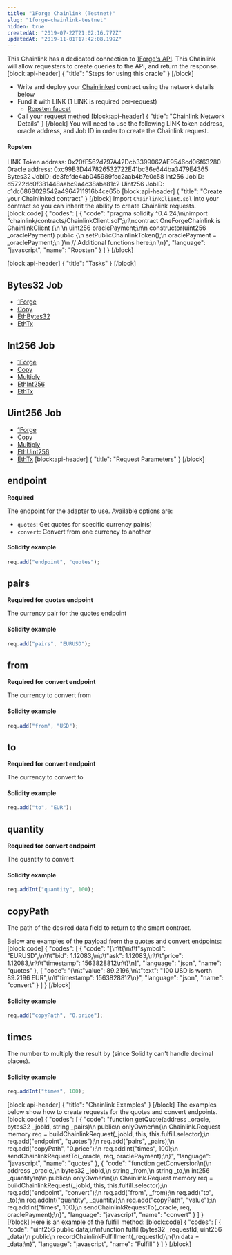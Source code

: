 ```yaml
---
title: "1Forge Chainlink (Testnet)"
slug: "1forge-chainlink-testnet"
hidden: true
createdAt: "2019-07-22T21:02:16.772Z"
updatedAt: "2019-11-01T17:42:08.199Z"
---
```

This Chainlink has a dedicated connection to <a href="https://1forge.com/forex-data-api/api-documentation">1Forge's API</a>. This Chainlink will allow requesters to create queries to the API, and return the response.
[block:api-header]
{
  "title": "Steps for using this oracle"
}
[/block]
- Write and deploy your [Chainlinked](doc:create-a-chainlinked-project)  contract using the network details below
- Fund it with LINK (1 LINK is required per-request)
  - <a href="https://ropsten.chain.link/" target="_blank">Ropsten faucet</a>
- Call your [request method](#section-chainlink-examples) 
[block:api-header]
{
  "title": "Chainlink Network Details"
}
[/block]
You will need to use the following LINK token address, oracle address, and Job ID in order to create the Chainlink request.

#### Ropsten
LINK Token address: 0x20fE562d797A42Dcb3399062AE9546cd06f63280
Oracle address: 0xc99B3D447826532722E41bc36e644ba3479E4365
Bytes32 JobID: de3fefde4ab045989fcc2aab4b7e0c58
Int256 JobID: d5722dc0f381448aabc9a4c38abe81c2
Uint256 JobID: c1dc0868029542a4964711916b4ce65b
[block:api-header]
{
  "title": "Create your Chainlinked contract"
}
[/block]
Import `ChainlinkClient.sol` into your contract so you can inherit the ability to create Chainlink requests.
[block:code]
{
  "codes": [
    {
      "code": "pragma solidity ^0.4.24;\n\nimport \"chainlink/contracts/ChainlinkClient.sol\";\n\ncontract OneForgeChainlink is ChainlinkClient {\n  \n  uint256 oraclePayment;\n\n  constructor(uint256 _oraclePayment) public {\n    setPublicChainlinkToken();\n    oraclePayment = _oraclePayment;\n  }\n  // Additional functions here:\n  \n}",
      "language": "javascript",
      "name": "Ropsten"
    }
  ]
}
[/block]

[block:api-header]
{
  "title": "Tasks"
}
[/block]
## Bytes32 Job
- <a href="https://docs.chain.link/docs/external-adapters" target="_blank">1Forge</a>
- <a href="https://docs.chain.link/docs/adapters#section-copy" target="_blank">Copy</a>
- <a href="https://docs.chain.link/docs/adapters#section-ethbytes32" target="_blank">EthBytes32</a>
- <a href="https://docs.chain.link/docs/adapters#section-ethtx" target="_blank">EthTx</a>

## Int256 Job
- <a href="https://docs.chain.link/docs/external-adapters" target="_blank">1Forge</a>
- <a href="https://docs.chain.link/docs/adapters#section-copy" target="_blank">Copy</a>
- <a href="https://docs.chain.link/docs/adapters#section-multiply" target="_blank">Multiply</a>
- <a href="https://docs.chain.link/docs/adapters#section-ethint256" target="_blank">EthInt256</a>
- <a href="https://docs.chain.link/docs/adapters#section-ethtx" target="_blank">EthTx</a>

## Uint256 Job
- <a href="https://docs.chain.link/docs/external-adapters" target="_blank">1Forge</a>
- <a href="https://docs.chain.link/docs/adapters#section-copy" target="_blank">Copy</a>
- <a href="https://docs.chain.link/docs/adapters#section-multiply" target="_blank">Multiply</a>
- <a href="https://docs.chain.link/docs/adapters#section-ethuint256" target="_blank">EthUint256</a>
- <a href="https://docs.chain.link/docs/adapters#section-ethtx" target="_blank">EthTx</a>
[block:api-header]
{
  "title": "Request Parameters"
}
[/block]
## endpoint

**Required** 

The endpoint for the adapter to use. Available options are:

- `quotes`: Get quotes for specific currency pair(s)
- `convert`: Convert from one currency to another

#### Solidity example

```javascript
req.add("endpoint", "quotes");
```

## pairs

**Required for quotes endpoint**

The currency pair for the quotes endpoint

#### Solidity example

```javascript
req.add("pairs", "EURUSD");
```

## from

**Required for convert endpoint**

The currency to convert from

#### Solidity example

```javascript
req.add("from", "USD");
```

## to

**Required for convert endpoint**

The currency to convert to

#### Solidity example

```javascript
req.add("to", "EUR");
```

## quantity

**Required for convert endpoint**

The quantity to convert

#### Solidity example

```javascript
req.addInt("quantity", 100);
```

## copyPath

The path of the desired data field to return to the smart contract.

Below are examples of the payload from the quotes and convert endpoints:
[block:code]
{
  "codes": [
    {
      "code": "[\n\t{\n\t\t\"symbol\": \"EURUSD\",\n\t\t\"bid\": 1.12083,\n\t\t\"ask\": 1.12083,\n\t\t\"price\": 1.12083,\n\t\t\"timestamp\": 1563828812\n\t}\n]",
      "language": "json",
      "name": "quotes"
    },
    {
      "code": "{\n\t\"value\": 89.2196,\n\t\"text\": \"100 USD is worth 89.2196 EUR\",\n\t\"timestamp\": 1563828812\n}",
      "language": "json",
      "name": "convert"
    }
  ]
}
[/block]
#### Solidity example

```javascript
req.add("copyPath", "0.price");
```

## times

The number to multiply the result by (since Solidity can't handle decimal places).

#### Solidity example

```javascript
req.addInt("times", 100);
```
[block:api-header]
{
  "title": "Chainlink Examples"
}
[/block]
The examples below show how to create requests for the quotes and convert endpoints.
[block:code]
{
  "codes": [
    {
      "code": "function getQuote(address _oracle, bytes32 _jobId, string _pairs)\n  public\n  onlyOwner\n{\n  Chainlink.Request memory req = buildChainlinkRequest(_jobId, this, this.fulfill.selector);\n  req.add(\"endpoint\", \"quotes\");\n  req.add(\"pairs\", _pairs);\n  req.add(\"copyPath\", \"0.price\");\n  req.addInt(\"times\", 100);\n  sendChainlinkRequestTo(_oracle, req, oraclePayment);\n}",
      "language": "javascript",
      "name": "quotes"
    },
    {
      "code": "function getConversion\n(\n  address _oracle,\n  bytes32 _jobId,\n  string _from,\n  string _to,\n  int256 _quantity\n)\n  public\n  onlyOwner\n{\n  Chainlink.Request memory req = buildChainlinkRequest(_jobId, this, this.fulfill.selector);\n  req.add(\"endpoint\", \"convert\");\n  req.add(\"from\", _from);\n  req.add(\"to\", _to);\n  req.addInt(\"quantity\", _quantity);\n  req.add(\"copyPath\", \"value\");\n  req.addInt(\"times\", 100);\n  sendChainlinkRequestTo(_oracle, req, oraclePayment);\n}",
      "language": "javascript",
      "name": "convert"
    }
  ]
}
[/block]
Here is an example of the fulfill method:
[block:code]
{
  "codes": [
    {
      "code": "uint256 public data;\n\nfunction fulfill(bytes32 _requestId, uint256 _data)\n  public\n  recordChainlinkFulfillment(_requestId)\n{\n  data = _data;\n}",
      "language": "javascript",
      "name": "Fulfill"
    }
  ]
}
[/block]